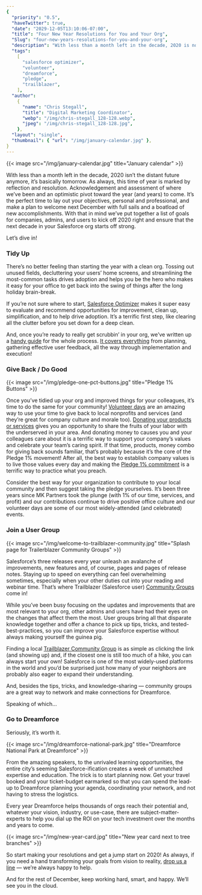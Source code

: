 ```yaml
---
{
  "priority": "0.5",
  "haveTwitter": true,
  "date": "2029-12-05T13:10:06-07:00",
  "title": "Four New Year Resolutions for You and Your Org",
  "Slug": "four-new-years-resolutions-for-you-and-your-org",
  "description": "With less than a month left in the decade, 2020 is not the distant future anymore, it is basically tomorrow. As always, this time of year is marked by reflection and resolution...",
  "tags":
    [
      "salesforce optimizer",
      "volunteer",
      "dreamforce",
      "pledge",
      "trailblazer",
    ],
  "author":
    {
      "name": "Chris Stegall",
      "title": "Digital Marketing Coordinator",
      "webp": "/img/chris-stegall_128-128.webp",
      "jpeg": "/img/chris-stegall_128-128.jpg",
    },
  "layout": "single",
  "thumbnail": { "url": "/img/january-calendar.jpg" },
}
---
```


{{< image src="/img/january-calendar.jpg" title="January calendar" >}}

With less than a month left in the decade, 2020 isn’t the distant future anymore, it’s basically tomorrow. As always, this time of year is marked by reflection and resolution. Acknowledgement and assessment of where we’ve been and an optimistic pivot toward the year (and years) to come. It’s the perfect time to lay out your objectives, personal and professional, and make a plan to welcome next December with full sails and a boatload of new accomplishments. With that in mind we’ve put together a list of goals for companies, admins, and users to kick off 2020 right and ensure that the next decade in your Salesforce org starts off strong.

Let’s dive in!

### Tidy Up

There’s no better feeling than starting the year with a clean org. Tossing out unused fields, decluttering your users’ home screens, and streamlining the most-common tasks drives adoption and helps you be the hero who makes it easy for your office to get back into the swing of things after the long holiday brain-break.

If you’re not sure where to start, [Salesforce Optimizer](https://help.salesforce.com/articleView?id=optimizer_introduction.htm&type=0) makes it super easy to evaluate and recommend opportunities for improvement, clean up, simplification, and to help drive adoption. It’s a terrific first step, like clearing all the clutter before you set down for a deep clean.

And, once you’re ready to really get scrubbin’ in your org, we’ve written up a [handy guide](https://medium.com/creme-de-la-crm/best-practices-your-yearly-salesforce-org-check-up-f2d5b3f7a2c) for the whole process. [It covers everything](https://medium.com/creme-de-la-crm/best-practices-your-yearly-salesforce-org-check-up-f2d5b3f7a2c) from planning, gathering effective user feedback, all the way through implementation and execution!

### Give Back / Do Good

{{< image src="/img/pledge-one-pct-buttons.jpg" title="Pledge 1% Buttons" >}}

Once you’ve tidied up your org and improved things for your colleagues, it’s time to do the same for your community! [Volunteer days](https://medium.com/creme-de-la-crm/mk-partners-x-sova-another-pledge-1-success-616f0b68d) are an amazing way to use your time to give back to local nonprofits and services (and they’re great for company culture and morale too). [Donating your products or services](https://medium.com/creme-de-la-crm/client-success-spotlight-step-up-on-second-f88660bd23fd) gives you an opportunity to share the fruits of your labor with the underserved in your area. And donating money to causes you and your colleagues care about it is a terrific way to support your company’s values and celebrate your team’s caring spirit.
If that time, products, money combo for giving back sounds familiar, that’s probably because it’s the core of the Pledge 1% movement! After all, the best way to establish company values is to live those values every day and making the [Pledge 1% commitment](https://medium.com/creme-de-la-crm/new-years-resolutions-pledge-1-c69c6fb98e69) is a terrific way to practice what you preach.

Consider the best way for your organization to contribute to your local community and then suggest taking the pledge yourselves. It’s been three years since MK Partners took the plunge (with 1% of our time, services, and profit) and our contributions continue to drive positive office culture and our volunteer days are some of our most widely-attended (and celebrated) events.

### Join a User Group

{{< image src="/img/welcome-to-trailblazer-community.jpg" title="Splash page for Trailerblazer Community Groups" >}}

Salesforce’s three releases every year unleash an avalanche of improvements, new features and, of course, pages and pages of release notes. Staying up to speed on everything can feel overwhelming sometimes, especially when your other duties cut into your reading and webinar time. That’s where Trailblazer (Salesforce user) [Community Groups](https://trailblazercommunitygroups.com/) come in!

While you’ve been busy focusing on the updates and improvements that are most relevant to your org, other admins and users have had their eyes on the changes that affect them the most. User groups bring all that disparate knowledge together and offer a chance to pick up tips, tricks, and tested-best-practices, so you can improve your Salesforce expertise without always making yourself the guinea pig.

Finding a local [Trailblazer Community Group](https://trailblazercommunitygroups.com/) is as simple as clicking the link (and showing up) and, if the closest one is still too much of a hike, you can always start your own! Salesforce is one of the most widely-used platforms in the world and you’d be surprised just how many of your neighbors are probably also eager to expand their understanding.

And, besides the tips, tricks, and knowledge-sharing — community groups are a great way to network and make connections for Dreamforce.

Speaking of which…

### Go to Dreamforce

Seriously, it’s worth it.

{{< image src="/img/dreamforce-national-park.jpg" title="Dreamforce National Park at Dreamforce" >}}

From the amazing speakers, to the unrivaled learning opportunities, the entire city’s seeming Salesforce-ification creates a week of unmatched expertise and education. The trick is to start planning now. Get your travel booked and your ticket-budget earmarked so that you can spend the lead-up to Dreamforce planning your agenda, coordinating your network, and not having to stress the logistics.

Every year Dreamforce helps thousands of orgs reach their potential and, whatever your vision, industry, or use-case, there are subject-matter-experts to help you dial up the ROI on your tech investment over the months and years to come.

{{< image src="/img/new-year-card.jpg" title="New year card next to tree branches" >}}

So start making your resolutions and get a jump start on 2020! As always, if you need a hand transforming your goals from vision to reality, [drop us a line](/contact) — we’re always happy to help.

And for the rest of December, keep working hard, smart, and happy. We’ll see you in the cloud.

